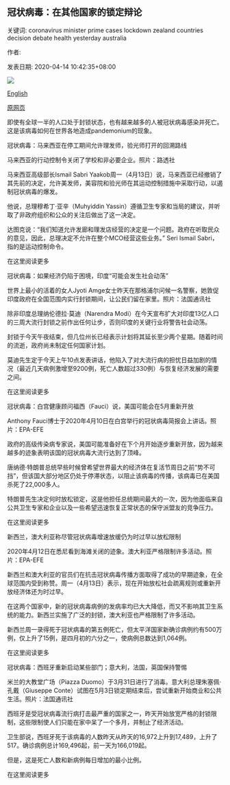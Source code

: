 ## 冠状病毒：在其他国家的锁定辩论

关键词: coronavirus minister prime cases lockdown zealand countries decision debate health yesterday australia

作者: 

发表日期: 2020-04-14 10:42:35+08:00

![](https://www.straitstimes.com/sites/default/files/styles/x_large/public/articles/2020/04/14/nz_s_140420.jpg?itok=iJ_mnf-9)

[English](Coronavirus%3A%20The%20lockdown%20debate%20in%20other%20countries.md)

[原网页](https://www.straitstimes.com/world/coronavirus-the-lockdown-debate-in-other-countries)

即使有全球一半的人口处于封锁状态，也有越来越多的人被冠状病毒感染并死亡。这是该病毒如何在世界各地造成pandemonium的现象。

冠状病毒：马来西亚在停工期间允许理发师，验光师打开的回溯路线



马来西亚的行动控制令关闭了学校和非必要企业。照片：路透社



马来西亚高级部长Ismail Sabri Yaakob周一（4月13日）说，马来西亚已经撤销了其先前的决定，允许美发师，美容院和验光师在其运动控制措施中采取行动，以遏制冠状病毒的爆发。

他说，总理穆希丁·亚辛（Muhyiddin Yassin）遵循卫生专家和当局的建议，并听取了非政府组织和公众的关注后做出了这一决定。

达图克说：“我们知道允许发廊和理发店经营的决定是一个问题。政府在听取民众的意见，因此，总理决定不允许在整个MCO经营这些业务。” Seri Ismail Sabri，指的是运动控制命令。

在这里阅读更多

冠状病毒：如果经济仍陷于困境，印度“可能会发生社会动荡”



世界上最小的活着的女人Jyoti Amge女士昨天在那格浦尔问候一名警察，她敦促印度政府在全国范围内实行封锁期间，让公民们留在家里。照片：法国通讯社



除非印度总理纳伦德拉·莫迪（Narendra Modi）在今天宣布扩大对印度13亿人口的三周大流行封锁之前作出任何让步，否则印度的关键行业将警告社会动荡。

封锁于今天午夜结束，但几位州长已经表示计划将其延长至少两个星期。随着时间的流逝，政府尚未制定任何国家计划。

莫迪先生定于今天上午10点发表讲话，他陷入了对大流行病的担忧日益加剧的情况（最近几天病例激增至9200例，死亡人数超过330例）与恢复经济发展的需要之间。

在这里阅读更多

冠状病毒：白宫健康顾问福西（Fauci）说，美国可能会在5月重新开放



Anthony Fauci博士于2020年4月10日在白宫举行的冠状病毒简报会上讲话。照片：EPA-EFE



政府的高级传染病专家说，美国可能准备好在下个月开始逐步重新开放，因为越来越多的迹象表明该国的冠状病毒大流行达到了顶峰。

唐纳德·特朗普总统早些时候曾希望世界最大的经济体在复活节周日之前“势不可挡”，但该国大部分地区仍处于停滞状态，以阻止该病毒的传播，该病毒已在美国杀死了22,000多人。

特朗普先生决定何时放松锁定，这是他担任总统期间最大的一次，因为他面临来自公共卫生专家和企业以及一些希望迅速恢复正常状态的保守派盟友的竞争压力。

在这里阅读更多

新西兰，澳大利亚称尽管冠状病毒增速放缓仍为时过早以放松限制



2020年4月12日在悉尼看到海滩关闭的迹象。澳大利亚严格限制许多活动。照片：EPA-EFE



新西兰和澳大利亚的官员们在抗击冠状病毒传播方面取得了成功的早期迹象，在全球范围内受到称赞。周一（4月13日）表示，现在开始放松社会疏离规则或重新开放经济体还为时过早。

在这两个国家中，新的冠状病毒病例的发病率均已大大降低，而又不影响其卫生系统的能力。新西兰实施了广泛的封锁，澳大利亚也严格限制了许多活动。

新西兰周一录得死于冠状病毒的第五例死亡，但太平洋国家新确诊病例约有500万例，仅上升了15例，是四月初的六分之一，使病例总数达到1,064例。

在这里阅读更多

冠状病毒：西班牙重新启动某些部门；意大利，法国，英国保持警惕



米兰的大教堂广场（Piazza Duomo）于3月31日进行了消毒。意大利总理朱塞佩·孔戴（Giuseppe Conte）试图在5月3日锁定期结束后，尝试重新开始商业和公共生活。照片：法国通讯社



西班牙是受冠状病毒流行病打击最严重的国家之一，昨天开始放宽严格的封锁限制，这些限制使人们只能在家中呆了一个多月，并制止了经济活动。

卫生部说，西班牙死于该病毒的人数昨天从昨天的16,972上升到17,489，上升了517。确诊病例总计169,496起，前一天为166,019起。

但是，这是死亡人数和新病例每日增加的最小比例。

在这里阅读更多
